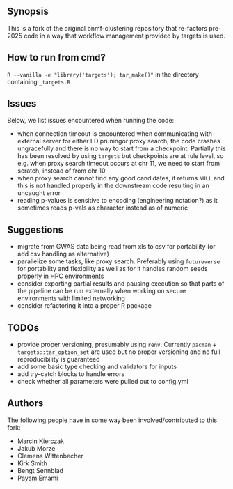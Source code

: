 ## Synopsis

This is a fork of the original bnmf-clustering repository that re-factors pre-2025 code in a way that workflow management provided by targets is used. 

## How to run from cmd?
`R --vanilla -e "library('targets'); tar_make()"` in the directory containing `_targets.R`

## Issues 
Below, we list issues encountered when running the code:

* when connection timeout is encountered when communicating with external server for either LD pruningor proxy search, the code crashes ungracefully and there is no way to start from a checkpoint. Partially this has been resolved by using `targets` but checkpoints are at rule level, so e.g. when proxy search timeout occurs at chr 11, we need to start from scratch, instead of from chr 10
* when proxy search cannot find any good candidates, it returns `NULL` and this is not handled properly in the downstream code resulting in an uncaught error
* reading p-values is sensitive to encoding (engineering notation?) as it sometimes reads p-vals as character instead as of numeric

## Suggestions

* migrate from GWAS data being read from xls to csv for portability (or add csv handling as alternative)
* parallelize some tasks, like proxy search. Preferably using `futureverse` for portability and flexibility as well as for it handles random seeds properly in HPC environments
* consider exporting partial results and pausing execution so that parts of the pipeline can be run externally when working on secure environments with limited networking
* consider refactoring it into a proper R package

## TODOs

* provide proper versioning, presumably using `renv`. Currently `pacman` + `targets::tar_option_set` are used but no proper versioning and no full reproducibility is guaranteed
* add some basic type checking and validators for inputs
* add try-catch blocks to handle errors
* check whether all parameters were pulled out to config.yml 

## Authors
The following people have in some way been involved/contributed to this fork:

* Marcin Kierczak
* Jakub Morze
* Clemens Wittenbecher
* Kirk Smith
* Bengt Sennblad 
* Payam Emami
